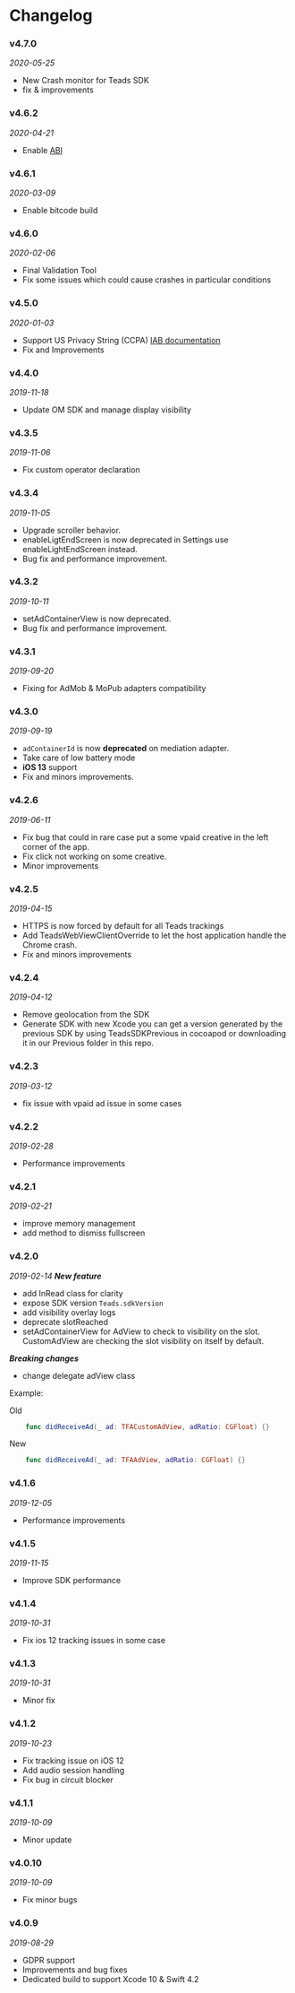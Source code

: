 # Changelog

### v4.7.0
_2020-05-25_
- New Crash monitor for Teads SDK
- fix & improvements

### v4.6.2
_2020-04-21_
- Enable [ABI](https://swift.org/blog/abi-stability-and-more/)

### v4.6.1
_2020-03-09_
- Enable bitcode build

### v4.6.0
_2020-02-06_
- Final Validation Tool
- Fix some issues which could cause crashes in particular conditions

### v4.5.0
_2020-01-03_
- Support US Privacy String (CCPA) [IAB documentation](https://iabtechlab.com/wp-content/uploads/2019/11/U.S.-Privacy-String-v1.0-IAB-Tech-Lab.pdf)
- Fix and Improvements
 

### v4.4.0
_2019-11-18_
- Update OM SDK and manage display visibility
 
### v4.3.5
_2019-11-06_
- Fix custom operator declaration

### v4.3.4
_2019-11-05_
- Upgrade scroller behavior.
- enableLigtEndScreen is now deprecated in Settings use enableLightEndScreen instead.
- Bug fix and performance improvement.

### v4.3.2
_2019-10-11_
- setAdContainerView is now deprecated.
- Bug fix and performance improvement.

### v4.3.1
_2019-09-20_
- Fixing for AdMob & MoPub adapters compatibility

### v4.3.0
_2019-09-19_
- `adContainerId` is now **deprecated** on mediation adapter.
- Take care of low battery mode
- **iOS 13** support
- Fix and minors improvements.

### v4.2.6
_2019-06-11_
- Fix bug that could in rare case put a some vpaid creative in the left corner of the app.
- Fix click not working on some creative.
- Minor improvements
 
### v4.2.5
_2019-04-15_
- HTTPS is now forced by default for all Teads trackings
- Add TeadsWebViewClientOverride to let the host application handle the Chrome crash. 
- Fix and minors improvements

### v4.2.4
_2019-04-12_
- Remove geolocation from the SDK
- Generate SDK with new Xcode you can get a version generated by the previous SDK by using TeadsSDKPrevious in cocoapod or downloading it in our Previous folder in this repo.

### v4.2.3
_2019-03-12_
- fix issue with vpaid ad issue in some cases

### v4.2.2
_2019-02-28_
- Performance improvements

### v4.2.1
_2019-02-21_
- improve memory management
- add method to dismiss fullscreen

### v4.2.0
_2019-02-14_
***New feature***
- add InRead class for clarity
- expose SDK version  `Teads.sdkVersion`
- add visibility overlay logs
- deprecate slotReached
- setAdContainerView for AdView to check to visibility on the slot. CustomAdView are checking the slot visibility on itself by default.

***Breaking changes***
- change delegate adView class 

Example: 

Old
``` swift
    func didReceiveAd(_ ad: TFACustomAdView, adRatio: CGFloat) {}
```
New
``` swift
    func didReceiveAd(_ ad: TFAAdView, adRatio: CGFloat) {}
```

### v4.1.6
_2019-12-05_
- Performance improvements

### v4.1.5
_2019-11-15_
- Improve SDK performance

### v4.1.4
_2019-10-31_
- Fix ios 12 tracking issues in some case

### v4.1.3
_2019-10-31_
- Minor fix

### v4.1.2
_2019-10-23_
- Fix tracking issue on iOS 12
- Add audio session handling
- Fix bug in circuit blocker

### v4.1.1
_2019-10-09_
- Minor update

### v4.0.10
_2019-10-09_
- Fix minor bugs

### v4.0.9
_2019-08-29_
- GDPR support
- Improvements and bug fixes
- Dedicated build to support Xcode 10 & Swift 4.2
